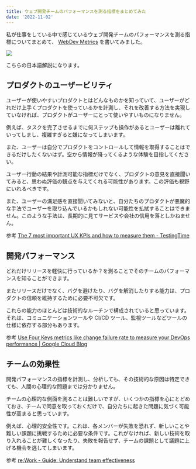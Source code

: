 ```yaml
---
title: ウェブ開発チームのパフォーマンスを測る指標をまとめてみた
date: '2022-11-02'
---
```


私が仕事をしている中で感じているウェブ開発チームのパフォーマンスを測る指標についてまとめて、 [WebDev Metrics](https://webdev-metrics.netlify.app/) を書いてみました。

![](https://storage.googleapis.com/zenn-user-upload/727a357c665d-20221024.png)

こちらの日本語解説になります。

## プロダクトのユーザービリティ

ユーザーが使いやすいプロダクトとはどんなものかを知っていて、ユーザーがどれだけ上手くプロダクトを使っているかを計測し、それを改善する方法を実現していなければ、プロダクトがユーザーにとって使いやすいものになりません。

例えば、タスクを完了させるまでに何ステップも操作があるとユーザーは離れていってしまし、複雑すぎると嫌になってしまいます。

また、ユーザーは自分でプロダクトをコントロールして情報を取得することはできるだけしたくないはず。空から情報が降ってくるような体験を目指してください。

ユーザー行動の結果や計測可能な指標だけでなく、プロダクトの意見を直接聞いてみると、思わぬ評価の観点を与えてくれる可能性があります。この評価も視野にいれるべきです。

また、ユーザーの満足感を直接聞いてみないと、自分たちのプロダクトが悪魔的な手法でユーザーを取り込んでいるかもしれない可能性を払拭することはできません。このような手法は、長期的に見てサービスや会社の信用を落としかねません。

参考 [The 7 most important UX KPIs and how to measure them - TestingTime](https://www.testingtime.com/en/blog/important-ux-kpis/)

## 開発パフォーマンス

どれだけリリースを軽快に行っているか？を測ることでそのチームのパフォーマンスを知ることができます。

またリリースだけでなく、バグを避けたり、バグを解消したりする能力は、プロダクトの信頼を維持するために必要不可欠です。

これらの能力のほとんどは技術的なルーチンで構成されていると思っています。それは、コミュニケーションツールや CI/CD ツール、監視ツールなどツールの仕様に依存する部分もあります。

参考 [Use Four Keys metrics like change failure rate to measure your DevOps performance | Google Cloud Blog](https://cloud.google.com/blog/products/devops-sre/using-the-four-keys-to-measure-your-devops-performance?hl=en)

## チームの効果性

開発パフォーマンスの指標を計測し、分析しても、その技術的な原因は特定できても、人間の心理的な問題までは分かりません。

チームの心理的な側面を測ることは難しいですが、いくつかの指標を心にとどめておき、チームで同意を取っておくだけで、自分たちに起きた問題に気づく可能性が高まると思っています。

例えば、心理的安全性です。これは、各メンバーが失敗を恐れず、新しいことや難しい課題に挑戦するために必要な条件です。これがなければ、新しい技術を取り入れることが難しくなったり、失敗を報告せず、チームの課題として議題に上げる機会を逃してしまいます。

参考 [re:Work - Guide: Understand team effectiveness](https://rework.withgoogle.com/guides/understanding-team-effectiveness/steps/introduction/#introduction)
